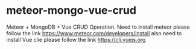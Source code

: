 # meteor-mongo-vue-crud
Meteor + MongoDB + Vue CRUD Operation.
Need to install meteor please follow the link
https://www.meteor.com/developers/install
also need to install Vue clie please follow the link
https://cli.vuejs.org
